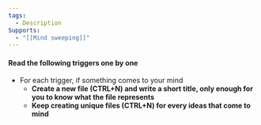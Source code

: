 ```yaml
---
tags:
  - Description
Supports:
  - "[[Mind sweeping]]"
---
```


#### Read the following triggers one by one 
- For each trigger, if something comes to your mind
	- **Create a new file (CTRL+N) and write a short title, only enough for you to know what the file represents**
	- **Keep creating unique files (CTRL+N) for every ideas that come to mind**

